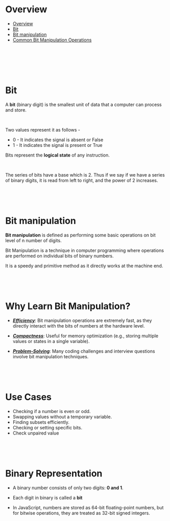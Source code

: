 # Overview

- [Overview](#overview)
- [Bit](#bit)
- [Bit manipulation](#bit-manipulation)
- [Common Bit Manipulation Operations](#common-bit-manipulation-operations)

&nbsp;

&nbsp;

&nbsp;

# Bit

A **bit** (binary digit) is the smallest unit of data that a computer can process and store.

&nbsp;

Two values represent it as follows -

- 0 - It indicates the signal is absent or False
- 1 - It indicates the signal is present or True

Bits represent the **logical state** of any instruction.

&nbsp;

The series of bits have a base which is 2. Thus if we say if we have a series of binary digits, it is read from left to right, and the power of 2 increases.

&nbsp;

&nbsp;

# Bit manipulation

**Bit manipulation** is defined as performing some basic operations on bit level of n number of digits.

Bit Manipulation is a technique in computer programming where operations are performed on individual bits of binary numbers.

It is a speedy and primitive method as it directly works at the machine end.

&nbsp;

&nbsp;

# Why Learn Bit Manipulation?

- ***<u>Efficiency</u>***: Bit manipulation operations are extremely fast, as they directly interact with the bits of numbers at the hardware level.

- ***<u>Compactness</u>***: Useful for memory optimization (e.g., storing multiple values or states in a single variable).

- ***<u>Problem-Solving</u>***: Many coding challenges and interview questions involve bit manipulation techniques.

&nbsp;

&nbsp;

# Use Cases

- Checking if a number is even or odd.
- Swapping values without a temporary variable.
- Finding subsets efficiently.
- Checking or setting specific bits.
- Check unpaired value

&nbsp;

&nbsp;

# Binary Representation

- A binary number consists of only two digits: **0 and 1**.

- Each digit in binary is called a **bit**


- In JavaScript, numbers are stored as 64-bit floating-point numbers, but for bitwise operations, they are treated as 32-bit signed integers.

&nbsp;

&nbsp;

&nbsp;


